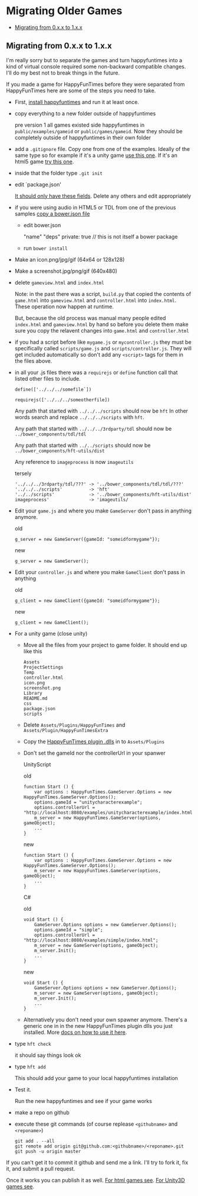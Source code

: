 Migrating Older Games
=====================

*   [Migrating from 0.x.x to 1.x.x](#migrate-from-0xx-to-1xx)

## Migrating from 0.x.x to 1.x.x

I'm really sorry but to separate the games and turn happyfuntimes into a kind
of virtual console required some non-backward compatible changes. I'll do my
best not to break things in the future.

If you made a game for HappyFunTimes before they were separated from HappyFunTimes
here are some of the steps you need to take.

*   First, [install happyfuntimes](http://superhappyfuntimes.net/install) and run it at least once.

*   copy everything to a new folder outside of happyfuntimes

    pre version 1 all games existed side happyfuntimes in `public/examples/gameid` or
    `public/games/gameid`. Now they should be completely outside of happyfuntimes
    in their own folder

*   add a `.gitignore` file. Copy one from one of the examples. Ideally of the same type
    so for example if it's a unity game [use this one](https://github.com/greggman/hft-unitycharacterexample/blob/master/.gitignore).
    If it's an html5 game [try this one](https://github.com/greggman/hft-boomboom/blob/master/.gitignore).

*   inside that the folder type `.git init`

*   edit `package.json'

    [It should only have these fields](makinggames.md#packagejson).
    Delete any others and edit appropriately

*   if you were using audio in HTML5 or TDL from one of the previous samples [copy a bower.json file](https://github.com/greggman/hft-jumpjump/blob/master/bower.json)

    *   edit bower.json

           "name"
           "deps"
           private: true // this is not itself a bower package

    *   run `bower install`

*   Make an icon.png/jpg/gif (64x64 or 128x128)

*   Make a screenshot.jpg/png/gif (640x480)

*   delete `gameview.html` and `index.html`

    Note: in the past there was a script, `build.py` that copied the contents of `game.html` into
    `gameview.html` and `controller.html` into `index.html`. These operation now happen at runtime.

    But, because the old process was manual many people edited `index.html` and `gameview.html`
    by hand so before you delete them make sure you copy the relavent changes into `game.html`
    and `controller.html`

*   if you had a script before like `mygame.js` or `mycontroller.js` they must be specifically
    called `scripts/game.js` and `scripts/controller.js`. They will get included automatically
    so don't add any `<script>` tags for them in the files above.

*   in all your .js files there was a `requirejs` or `define` function call that listed
    other files to include.

        define(['../../../somefile`])

        requirejs(['../../../someotherfile])

    Any path that started with `../../../scripts` should now be `hft` In other words search and replace
    `../../../scripts` with `hft`.

    Any path that started with `../../../3rdparty/tdl` should now be `../bower_components/tdl/tdl`

    Any path that started with `../../scripts` should now be `../bower_components/hft-utils/dist`

    Any reference to `imageprocess` is now `imageutils`

    tersely

        '../../../3rdparty/tdl/???' -> '../bower_components/tdl/tdl/???'
        '../../../scripts'          -> 'hft'
        '../../scripts'             -> '../bower_components/hft-utils/dist'
        imageprocess'               -> 'imageutils/

*   Edit your `game.js` and where you make `GameServer` don't pass in anything anymore.

    old

        g_server = new GameServer({gameId: "someidformygame"});

    new

        g_server = new GameServer();

*   Edit your `controller.js` and where you make `GameClient` don't pass in anything

    old

        g_client = new GameClient({gameId: "someidformygame"});

    new

        g_client = new GameClient();

*   For a unity game (close unity)

    *   Move all the files from your project to game folder. It should end up like this

            Assets
            ProjectSettings
            Temp
            controller.html
            icon.png
            screenshot.png
            Library
            README.md
            css
            package.json
            scripts

    *   Delete `Assets/Plugins/HappyFunTimes` and `Assets/Plugin/HappyFunTimesExtra`

    *   Copy the [HappyFunTimes plugin .dlls](https://github.com/greggman/hft-unity3d/releases/download/v0.0.2/HappyFunTimes-Unity3D-Plugin.zip) in to `Assets/Plugins`

    *   Don't set the gameId nor the controllerUrl in your spanwer

        UnityScript

        old

            function Start () {
                var options : HappyFunTimes.GameServer.Options = new HappyFunTimes.GameServer.Options();
                options.gameId = "unitycharacterexample";
                options.controllerUrl = "http://localhost:8080/examples/unitycharacterexample/index.html";
                m_server = new HappyFunTimes.GameServer(options, gameObject);
                ...
            }

        new

            function Start () {
                var options : HappyFunTimes.GameServer.Options = new HappyFunTimes.GameServer.Options();
                m_server = new HappyFunTimes.GameServer(options, gameObject);
                ...
            }

        C#

        old

            void Start () {
                GameServer.Options options = new GameServer.Options();
                options.gameId = "simple";
                options.controllerUrl = "http://localhost:8080/examples/simple/index.html";
                m_server = new GameServer(options, gameObject);
                m_server.Init();
                ...
            }

        new

            void Start () {
                GameServer.Options options = new GameServer.Options();
                m_server = new GameServer(options, gameObject);
                m_server.Init();
                ...
            }

    *   Alternatively you don't need your own spawner anymore. There's a generic one in
        in the new HappyFunTimes plugin dlls you just installed. More [docs on how to use it
        here](https://github.com/greggman/HappyFunTimes/blob/master/docs/unitydocs.md#spawning-player-gameobjects).

*   type `hft check`

    it should say things look ok

*   type `hft add`

    This should add your game to your local happyfuntimes installation

*   Test it.

    Run the new happyfuntimes and see if your game works

*   make a repo on github

*   execute these git commands (of course replease `<githubname>` and `<reponame>`)

        git add . --all
        git remote add origin git@github.com:<githubname>/<reponame>.git
        git push -u origin master

If you can't get it to commit it github and send me a link. I'll try to fork it, fix it, and submit a pull request.

Once it works you can publish it as well. [For html games see](makinggames.md#hft-publish).
[For Unity3D games see](unitydocs.md#publishing).



